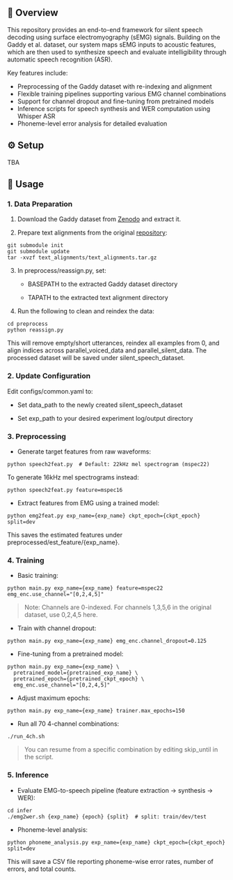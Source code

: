 ## **📌 Overview**
This repository provides an end-to-end framework for silent speech decoding using surface electromyography (sEMG) signals. Building on the Gaddy et al. dataset, our system maps sEMG inputs to acoustic features, which are then used to synthesize speech and evaluate intelligibility through automatic speech recognition (ASR).

Key features include:
- Preprocessing of the Gaddy dataset with re-indexing and alignment
- Flexible training pipelines supporting various EMG channel combinations
- Support for channel dropout and fine-tuning from pretrained models
- Inference scripts for speech synthesis and WER computation using Whisper ASR
- Phoneme-level error analysis for detailed evaluation
 
## ⚙️ Setup
TBA

## **🚀 Usage**

### **1. Data Preparation**

1. Download the Gaddy dataset from [Zenodo](https://doi.org/10.5281/zenodo.4064408) and extract it.
    
2. Prepare text alignments from the original [repository](https://github.com/dgaddy/silent_speech):
    
```
git submodule init
git submodule update
tar -xvzf text_alignments/text_alignments.tar.gz
```

3. In preprocess/reassign.py, set:
    
    - BASEPATH to the extracted Gaddy dataset directory
        
    - TAPATH to the extracted text alignment directory
        
    
4. Run the following to clean and reindex the data:
    

```
cd preprocess
python reassign.py
```

This will remove empty/short utterances, reindex all examples from 0, and align indices across parallel_voiced_data and parallel_silent_data. The processed dataset will be saved under silent_speech_dataset.

  
### **2. Update Configuration**

Edit configs/common.yaml to:

- Set data_path to the newly created silent_speech_dataset
    
- Set exp_path to your desired experiment log/output directory
    

  

### **3. Preprocessing**

- Generate target features from raw waveforms:
    

```
python speech2feat.py  # Default: 22kHz mel spectrogram (mspec22)
```

To generate 16kHz mel spectrograms instead:

```
python speech2feat.py feature=mspec16
```

- Extract features from EMG using a trained model:
    

```
python emg2feat.py exp_name={exp_name} ckpt_epoch={ckpt_epoch} split=dev
```

This saves the estimated features under preprocessed/est_feature/{exp_name}.

  

### **4. Training**

- Basic training:

```
python main.py exp_name={exp_name} feature=mspec22 emg_enc.use_channel="[0,2,4,5]"
```

> Note: Channels are 0-indexed. For channels 1,3,5,6 in the original dataset, use 0,2,4,5 here.

  

- Train with channel dropout:
    

```
python main.py exp_name={exp_name} emg_enc.channel_dropout=0.125
```

- Fine-tuning from a pretrained model:
    

```
python main.py exp_name={exp_name} \
  pretrained_model={pretrained_exp_name} \
  pretrained_epoch={pretrained_ckpt_epoch} \
  emg_enc.use_channel="[0,2,4,5]"
```

- Adjust maximum epochs:
    

```
python main.py exp_name={exp_name} trainer.max_epochs=150
```

- Run all 70 4-channel combinations:
    

```
./run_4ch.sh
```

> You can resume from a specific combination by editing skip_until in the script.

  

### **5. Inference**

- Evaluate EMG-to-speech pipeline (feature extraction → synthesis → WER):
    

```
cd infer
./emg2wer.sh {exp_name} {epoch} {split}  # split: train/dev/test
```

- Phoneme-level analysis:
    

```
python phoneme_analysis.py exp_name={exp_name} ckpt_epoch={ckpt_epoch} split=dev
```

This will save a CSV file reporting phoneme-wise error rates, number of errors, and total counts.

